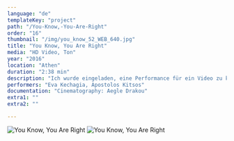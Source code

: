 ```yaml
---
language: "de"
templateKey: "project"
path: "/You-Know,-You-Are-Right"
order: "16"
thumbnail: "/img/you_know_52_WEB_640.jpg"
title: "You Know, You Are Right"
media: "HD Video, Ton"
year: "2016"
location: "Athen"
duration: "2:38 min"
description: "Ich wurde eingeladen, eine Performance für ein Video zu kreieren. Ich bat zwei Freunde, teilzunehmen und auf einer Wippe zu sitzen, eineR an jedem Ende, mit einer Anweisung : Sie mussten die Wippe ins Gleichgewicht bringen."
performers: "Eva Kechagia, Apostolos Kitsos"
documentation: "Cinematography: Aegle Drakou"
extra1: ""
extra2: ""

---
```

![You Know, You Are Right](/img/you_know_52_WEB_2880r.jpg)
![You Know, You Are Right](/img/you_know_53_WEB_2880r.jpg)

